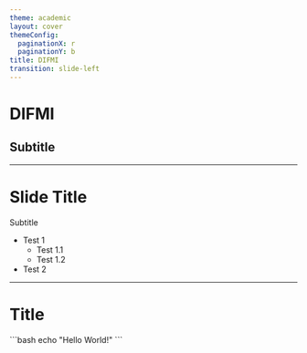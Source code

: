 ```yaml
---
theme: academic
layout: cover
themeConfig:
  paginationX: r
  paginationY: b
title: DIFMI
transition: slide-left
---
```


# DIFMI

## Subtitle

---

# Slide Title

Subtitle

* Test 1
	* Test 1.1
	* Test 1.2
* Test 2

---

# Title

<Window title="Test">
```bash
echo "Hello World!"
```
</Window>
